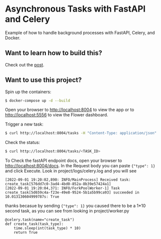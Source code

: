# Asynchronous Tasks with FastAPI and Celery

Example of how to handle background processes with FastAPI, Celery, and Docker.

## Want to learn how to build this?

Check out the [post](https://testdriven.io/blog/fastapi-and-celery/).

## Want to use this project?

Spin up the containers:

```sh
$ docker-compose up -d --build
```

Open your browser to [http://localhost:8004](http://localhost:8004) to view the app or to [http://localhost:5556](http://localhost:5556) to view the Flower dashboard.

Trigger a new task:

```sh
$ curl http://localhost:8004/tasks -H "Content-Type: application/json" --data '{"type": 0}'
```

Check the status:

```sh
$ curl http://localhost:8004/tasks/<TASK_ID>
```

To Check the fastAPI endpoint docs, open your browser to [http://localhost:8004/docs](http://localhost:8004/docs). In the Request body you can paste `{"type": 1}` and click Execute. Look in project/logs/celery.log and you will see

```
[2022-09-01 19:20:02,890: INFO/MainProcess] Received task: create_task[576dd7c0-3ad4-4bd0-852a-8b39e57424a1]  
[2022-09-01 19:20:04,371: INFO/ForkPoolWorker-1] Task create_task[5d659c4a-f23e-49e8-9524-5b1a5b99ca93] succeeded in 10.013130604999787s: True
```

thanks becasue by sending `{"type": 1}` you caused there to be a 1*10 second task, as you can see from looking in project/worker.py

```
@celery.task(name="create_task")
def create_task(task_type):
    time.sleep(int(task_type) * 10)
    return True
```